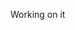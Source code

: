 Working on it
<!-- # Introduce EzyBusiness, Business Profile and Related-Links ALL in one page - Courier Hacks 2022

## 1-2 mins video

## Description of the project
Starting a business is a sort of hassle for most business owners. Even though the pandemic ends (not entirely), it doesn’t mean all businesses or restaurants can boost their marketing to increase sales. They have to struggle with advertising and social media marketing. Sometimes, those things don’t give so much exposure to the customers to visit their places, especially when the person has just started their business. The factors could be:
<strong> 
- The website doesn’t provide enough credibility to customers
- The business owners don’t know how to promote their business due to a lack of marketing skill </strong>

That’s why we provide EzyBusiness, which helps business owners to develop their website for free and the URL that specifically has all of the marketing thing related to the business.

## Target and Location
- Small business owners in Lacey, WA state, US
- Customers age 40-55 in Lacey, WA state, US

## Teammates

<img src = "https://drive.google.com/uc?export=view&id=1OhRVyPeI7JlxMvfXcRgMj5jsJciS3iyc" alt = "My picture" width = 700/>

<br>

## Inspiration behind the project
It started with Beatrix visiting two businesses in Lacey, WA state, US. They both sell different types of things:

<img src = "https://drive.google.com/uc?export=view&id=1B_zCF3tRrTLi0CW8ZwY8hmMFEVy9zMxu" alt = "My picture" width = 700/>

They mentioned that they had a hard time marketing their business, and in the end, they had to use paid ads to boost marketing and, at the same time, pay the other costs, such as the inventory, promo cost, food ingredients, workers, etc.
To support the argument from those two businesses, we tried to do secondary research. Based on the research,

<img src = "https://drive.google.com/uc?export=view&id=1FcVd_n1qA2XeMf6VeX9oW-Tkk2SxVq7y" alt = "My picture" width = 700/>

We can tell that website is the first page where customers want to see what this business is about and what services they offer. Sometimes, all information on the internet about the business can overwhelm customers.

Source: [Toasttab](https://pos.toasttab.com/blog/on-the-line/restaurant-marketing-budget), [Markbrinker](https://www.markbrinker.com/a-bad-website-can-hurt-your-business), and Unsplash (Picture)



## Explanation of problem it solves
In this case, we focuses first on the business like restaurants and cafe. The problems we are trying to solve:
### For business owners:
- Having a tech savvy issue while creating and maintaining their own website
- Hiring designers to custom their website might be quite expensive
- Managing social media is quite difficult especially to increase the traffic or click rate

### For customers:
- Having a hard time to find all information related to business in one page
- Having trust issue due to the website design
- Getting overwhelmed with many recommended options out there 
- Having a hard time to find the promo related to specific restaurant
- Getting many email spams when subscribing to the specific coupon website


## Tools we used
Github, VSCode, Notion, Google Slides, Figma

##Technologies (API and Frontend) and how it is integrated

##Challenges that we faced

##What we enjoyed and learned

Check out our [Devpost]() here -->
